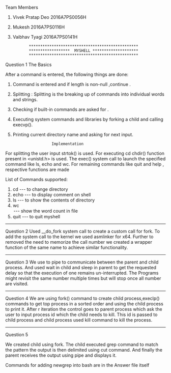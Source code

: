 Team Members
 
1. Vivek Pratap Deo 2016A7PS0056H
2. Mukesh 2016A7PS0116H
3. Vaibhav Tyagi 2016A7PS0141H     



              ************************************************
              ******************  MYSHELL ********************
              ************************************************

Question 1
                        The Basics

After a command is entered, the following things are done:

1. Command is entered and if length is non-null ,continue .
2. Splitting : Splitting is the breaking up of commands into individual words and strings.
3. Checking if built-in commands are asked for .
4. Executing system commands and libraries by forking a child and calling execvp().
5. Printing current directory name and asking for next input.

                        Implementation

For splitting the user input strtok() is used.
For executing cd chdir() function present in <unistd.h> is used.
The exec() system call to launch the specified command like ls, echo and wc.
For remaining commands like quit and help , respective functions are made


List of Commands supported:
1. cd <directory>      --- to change directory
2. echo <comment>      ​--- to display comment on shell
3. ls <directory>      --- to show the contents of directory
4. wc <option> <file>  --- show the word count in file
5. quit​                --- to quit myshell
********************************************************************************

Question 2
Used __do_fork system call to create a custom call for fork. To add
the system call to the kernel we used asmlinker for x64. Further to removed the
need to memorize the call number we created a wrapper function of the same name
to achieve similar functionality.

********************************************************************************

Question 3
We use to pipe to communicate between the parent and child process.
And used wait in child and sleep in parent to get the requested delay so that
the execution of one remains un-interrupted.
The Programs might revisit the same number multiple times but will stop once all
number are visited.

********************************************************************************
Question 4
We are using fork() command to create child process,execlp() commands to get top
process in a sorted order and using the child process to print it.
After r iteration the control goes to parent process which ask the user to
input process id which the child needs to kill. This id is passed to child process
and child process used kill command to kill the process.

********************************************************************************

Question 5

We created child using fork. The child executed grep command to match the pattern
the output is then delimited using cut command. And finally the parent receives
the output using pipe and displays it.

Commands for adding newgrep into bash are in the Answer file itself
